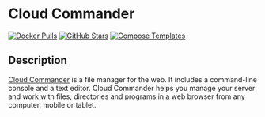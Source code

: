 # Cloud Commander

[![Docker Pulls](https://img.shields.io/docker/pulls/coderaiser/cloudcmd?style=flat-square&color=607D8B&label=docker%20pulls&logo=docker)](https://hub.docker.com/r/coderaiser/cloudcmd)
[![GitHub Stars](https://img.shields.io/github/stars/coderaiser/cloudcmd?style=flat-square&color=607D8B&label=github%20stars&logo=github)](https://github.com/coderaiser/cloudcmd)
[![Compose Templates](https://img.shields.io/static/v1?style=flat-square&color=607D8B&label=compose&message=templates)](https://github.com/GhostWriters/DockSTARTer/tree/master/compose/.apps/cloudcmd)

## Description

[Cloud Commander](https://cloudcmd.io/) is a file manager for the web. It includes a command-line console and a text editor. Cloud Commander helps you manage your server and work with files, directories and programs in a web browser from any computer, mobile or tablet.
